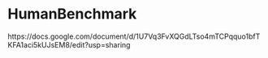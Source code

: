 # HumanBenchmark
<p>https://docs.google.com/document/d/1U7Vq3FvXQGdLTso4mTCPqquo1bfTKFA1aci5kUJsEM8/edit?usp=sharing</p>




